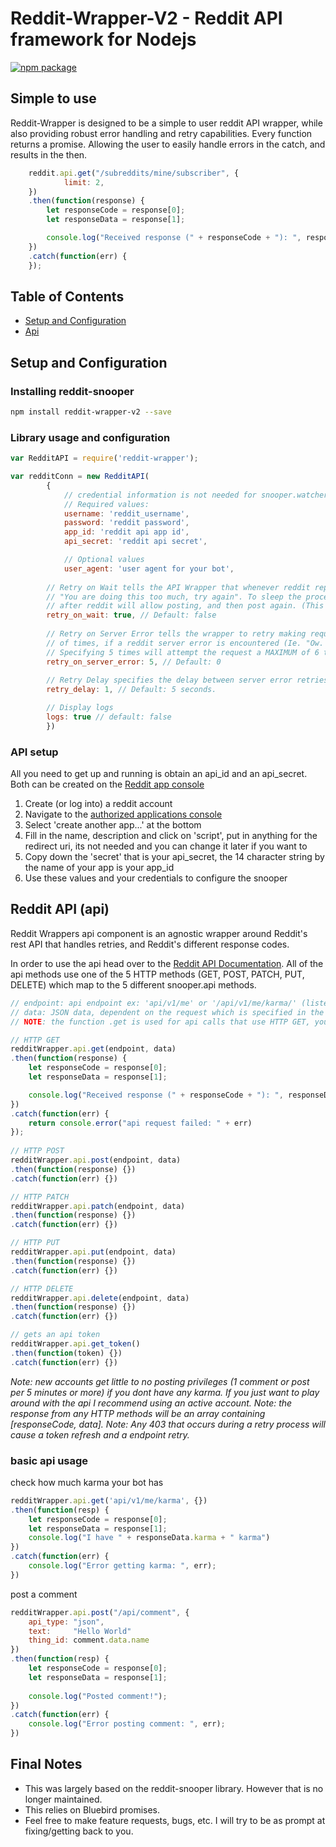 
# Reddit-Wrapper-V2 - Reddit API framework for Nodejs

[![npm package](https://nodei.co/npm/reddit-wrapper-v2.png?downloads=true&downloadRank=true&stars=true)](https://nodei.co/npm/reddit-wrapper-v2/)

## Simple to use
Reddit-Wrapper is designed to be a simple to user reddit API wrapper, while also providing robust error handling and retry capabilities. Every function returns a promise. Allowing the user to easily handle errors in the catch, and results in the then.

``` js
	reddit.api.get("/subreddits/mine/subscriber", {
			limit: 2,
	}) 
    .then(function(response) {
	    let responseCode = response[0];
	    let responseData = response[1];

		console.log("Received response (" + responseCode + "): ", responseData);
	})
	.catch(function(err) {
	});
```


## Table of Contents
- [Setup and Configuration](#setup-and-configuration)
- [Api](#reddit-api-snooperapi)

## Setup and Configuration
### Installing reddit-snooper
``` bash
npm install reddit-wrapper-v2 --save
```

### Library usage and configuration
``` js
var RedditAPI = require('reddit-wrapper');

var redditConn = new RedditAPI(
        {
            // credential information is not needed for snooper.watcher
            // Required values:
            username: 'reddit_username',
            password: 'reddit password',
            app_id: 'reddit api app id',
            api_secret: 'reddit api secret',

			// Optional values
            user_agent: 'user agent for your bot',
			
		// Retry on Wait tells the API Wrapper that whenever reddit replies with the message
		// "You are doing this too much, try again". To sleep the process until the second 
		// after reddit will allow posting, and then post again. (This is a hard sleep).
		retry_on_wait: true, // Default: false
			
		// Retry on Server Error tells the wrapper to retry making requests a certain amount
		// of times, if a reddit server error is encountered (Ie. "Ow. Please try again.").
		// Specifying 5 times will attempt the request a MAXIMUM of 6 times. 
		retry_on_server_error: 5, // Default: 0
			
		// Retry Delay specifies the delay between server error retries. The unit is seconds.
		retry_delay: 1, // Default: 5 seconds.

		// Display logs
		logs: true // default: false
        })
```

### API setup 
All you need to get up and running is obtain an api_id and an api_secret. Both can be created on the [Reddit app console](https://reddit.com/prefs/apps)
1. Create (or log into) a reddit account
2. Navigate to the [authorized applications console](https://reddit.com/prefs/apps)
3. Select 'create another app...' at the bottom
4. Fill in the name, description and click on 'script', put in anything for the redirect uri, its not needed and you can change it later if you want to
5. Copy down the 'secret' that is your api_secret, the 14 character string by the name of your app is your app_id
6. Use these values and your credentials to configure the snooper

## Reddit API (api)

Reddit Wrappers api component is an agnostic wrapper around Reddit's rest API that handles retries, and Reddit's different response codes.

In order to use the api head over to the [Reddit API Documentation](https://www.reddit.com/dev/api/). All of the api methods use one of the 5 HTTP methods (GET, POST, PATCH, PUT, DELETE) which map to the 5 different snooper.api methods. 

``` js
// endpoint: api endpoint ex: 'api/v1/me' or '/api/v1/me/karma/' (listed on api documentation)
// data: JSON data, dependent on the request which is specified in the docs
// NOTE: the function .get is used for api calls that use HTTP GET, you can find the method each api endpiont uses on (you guessed it) the reddit api docs

// HTTP GET
redditWrapper.api.get(endpoint, data)
.then(function(response) {
	let responseCode = response[0];
	let responseData = response[1];

	console.log("Received response (" + responseCode + "): ", responseData);
})
.catch(function(err) {
	return console.error("api request failed: " + err)
});
    
// HTTP POST
redditWrapper.api.post(endpoint, data)
.then(function(response) {})
.catch(function(err) {})

// HTTP PATCH
redditWrapper.api.patch(endpoint, data)
.then(function(response) {})
.catch(function(err) {})

// HTTP PUT
redditWrapper.api.put(endpoint, data)
.then(function(response) {})
.catch(function(err) {})

// HTTP DELETE
redditWrapper.api.delete(endpoint, data)
.then(function(response) {})
.catch(function(err) {})

// gets an api token 
redditWrapper.api.get_token()
.then(function(token) {})
.catch(function(err) {})

```

*Note: new accounts get little to no posting privileges (1 comment or post per 5 minutes or more) if you dont have any karma. If you just want to play around with the api I recommend using an active account.*
*Note: the response from any HTTP methods will be an array containing [responseCode, data].*
*Note: Any 403 that occurs during a retry process will cause a token refresh and a endpoint retry.*


### basic api usage

check how much karma your bot has
``` js
redditWrapper.api.get('api/v1/me/karma', {})
.then(function(resp) {
	let responseCode = response[0];
	let responseData = response[1];
    console.log("I have " + responseData.karma + " karma")
})
.catch(function(err) {
	console.log("Error getting karma: ", err);
})
```

post a comment
``` js
redditWrapper.api.post("/api/comment", {
    api_type: "json",
    text:     "Hello World"
    thing_id: comment.data.name
})
.then(function(resp) {
	let responseCode = response[0];
	let responseData = response[1];
	
	console.log("Posted comment!");
})
.catch(function(err) {
	console.log("Error posting comment: ", err);
})

```


## Final Notes
- This was largely based on the reddit-snooper library. However that is no longer maintained.
- This relies on Bluebird promises.
- Feel free to make feature requests, bugs, etc. I will try to be as prompt at fixing/getting back to you.